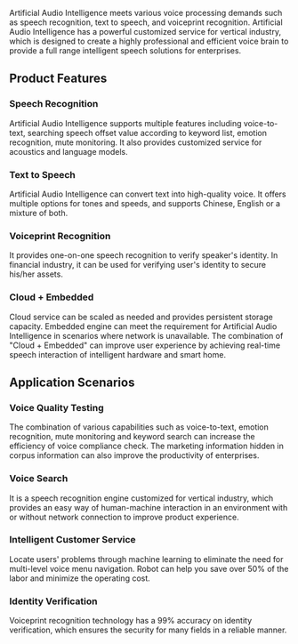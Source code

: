 Artificial Audio Intelligence meets various voice processing demands such as speech recognition, text to speech, and voiceprint recognition. Artificial Audio Intelligence has a powerful customized service for vertical industry, which is designed to create a highly professional and efficient voice brain to provide a full range intelligent speech solutions for enterprises.
## Product Features
### Speech Recognition
Artificial Audio Intelligence supports multiple features including voice-to-text, searching speech offset value according to keyword list, emotion recognition, mute monitoring. It also provides customized service for acoustics and language models.
### Text to Speech
Artificial Audio Intelligence can convert text into high-quality voice. It offers multiple options for tones and speeds, and supports Chinese, English or a mixture of both.
### Voiceprint Recognition
It provides one-on-one speech recognition to verify speaker's identity. In financial industry, it can be used for verifying user's identity to secure his/her assets.

### Cloud + Embedded
Cloud service can be scaled as needed and provides persistent storage capacity. Embedded engine can meet the requirement for Artificial Audio Intelligence in scenarios where network is unavailable. The combination of "Cloud + Embedded" can improve user experience by achieving real-time speech interaction of intelligent hardware and smart home.
## Application Scenarios
### Voice Quality Testing
The combination of various capabilities such as voice-to-text, emotion recognition, mute monitoring and keyword search can increase the efficiency of voice compliance check. The marketing information hidden in corpus information can also improve the productivity of enterprises.
### Voice Search
It is a speech recognition engine customized for vertical industry, which provides an easy way of human-machine interaction in an environment with or without network connection to improve product experience.
### Intelligent Customer Service
Locate users' problems through machine learning to eliminate the need for multi-level voice menu navigation. Robot can help you save over 50% of the labor and minimize the operating cost.
### Identity Verification
Voiceprint recognition technology has a 99% accuracy on identity verification, which ensures the security for many fields in a reliable manner.
